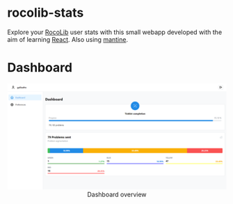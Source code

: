# rocolib-stats

Explore your [RocoLib](https://rocolib.onrender.com) user stats with this small webapp developed with the aim of learning [React](https://en.reactjs.org/). Also using [mantine](https://ui.mantine.dev/).

# Dashboard

<p align="center" style="text-align:center;">
    <img src="/public/overview.png"><br>
    Dashboard overview
</p>